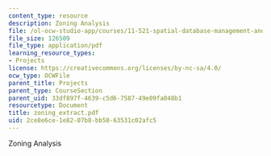 ```yaml
---
content_type: resource
description: Zoning Analysis
file: /ol-ocw-studio-app/courses/11-521-spatial-database-management-and-advanced-geographic-information-systems-spring-2003/2ce8e6ce1e8207b8bb5063531c02afc5_zoning_extract.pdf
file_size: 126509
file_type: application/pdf
learning_resource_types:
- Projects
license: https://creativecommons.org/licenses/by-nc-sa/4.0/
ocw_type: OCWFile
parent_title: Projects
parent_type: CourseSection
parent_uid: 33df897f-4639-c5d6-7587-49e09fa048b1
resourcetype: Document
title: zoning_extract.pdf
uid: 2ce8e6ce-1e82-07b8-bb50-63531c02afc5
---
```

Zoning Analysis